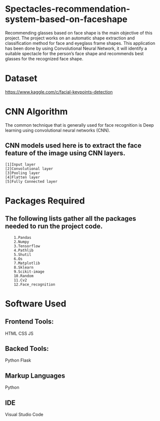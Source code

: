 # Spectacles-recommendation-system-based-on-faceshape
Recommending glasses based on face shape is the main objective of this project. The project works on an automatic shape extraction and classification method for face and eyeglass frame shapes. This application has been done by using Convolutional Neural Network, it will identify a suitable spectacle for the person’s face shape and recommends best glasses for the recognized face shape.

# Dataset 
https://www.kaggle.com/c/facial-keypoints-detection

# CNN Algorithm 
The common technique that is generally used for face recognition is Deep learning using convolutional neural networks (CNN).
## CNN models used here is to extract the face feature of the image using CNN layers. 
    [1]Input layer
    [2]Convolutional layer
    [3]Pooling layer
    [4]Flatten layer
    [5]Fully Connected layer
# Packages Required 
## The following lists gather all the packages needed to run the project code.
    
		1.Pandas
		2.Numpy
		3.Tensorflow
		4.Pathlib 
		5.Shutil 
		6.Os 
		7.Matplotlib 
		8.Sklearn
		9.Scikit-image
		10.Random
		11.Cv2
		12.Face_recognition

# Software Used 
## Frontend Tools:
   HTML
	 CSS
	 JS
## Backed Tools:
   Python Flask
## Markup Languages 
   Python
## IDE
   Visual Studio Code



